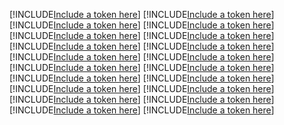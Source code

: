 [!INCLUDE[Include a token here](refs1531974043657/r1.md)]
[!INCLUDE[Include a token here](refs1531974043657/r2.md)]
[!INCLUDE[Include a token here](refs1531974043657/r3.md)]
[!INCLUDE[Include a token here](refs1531974043657/r4.md)]
[!INCLUDE[Include a token here](refs1531974043657/r5.md)]
[!INCLUDE[Include a token here](refs1531974043657/r6.md)]
[!INCLUDE[Include a token here](refs1531974043657/r7.md)]
[!INCLUDE[Include a token here](refs1531974043657/r8.md)]
[!INCLUDE[Include a token here](refs1531974043657/r9.md)]
[!INCLUDE[Include a token here](refs1531974043657/r10.md)]
[!INCLUDE[Include a token here](refs1531974043657/r11.md)]
[!INCLUDE[Include a token here](refs1531974043657/r12.md)]
[!INCLUDE[Include a token here](refs1531974043657/r13.md)]
[!INCLUDE[Include a token here](refs1531974043657/r14.md)]
[!INCLUDE[Include a token here](refs1531974043657/r15.md)]
[!INCLUDE[Include a token here](refs1531974043657/r16.md)]
[!INCLUDE[Include a token here](refs1531974043657/r17.md)]
[!INCLUDE[Include a token here](refs1531974043657/r18.md)]
[!INCLUDE[Include a token here](refs1531974043657/r19.md)]
[!INCLUDE[Include a token here](refs1531974043657/r20.md)]